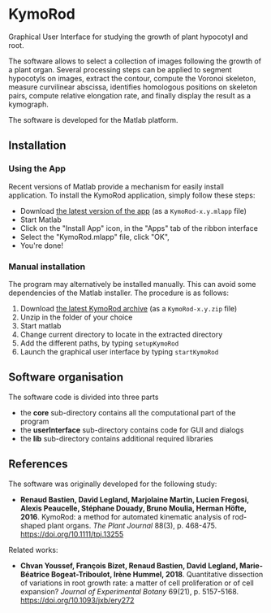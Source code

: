 KymoRod
=========

Graphical User Interface for studying the growth of plant hypocotyl and root. 

The software allows to select a collection of images following the growth of a plant organ. 
Several processing steps can be applied to segment hypocotyls on images, extract the contour,
compute the Voronoi skeleton, measure curvilinear abscissa, identifies homologous positions on 
skeleton pairs, compute relative elongation rate, and finally display the result as a kymograph.

The software is developed for the Matlab platform.

## Installation

### Using the App

Recent versions of Matlab provide a mechanism for easily install application. To install the KymoRod application, simply follow these steps:
* Download [the latest version of the app](https://github.com/ijpb/KymoRod/releases) (as a `KymoRod-x.y.mlapp` file)
* Start Matlab
* Click on the "Install App" icon, in the "Apps" tab of the ribbon interface
* Select the "KymoRod.mlapp" file, click "OK",
* You're done!

### Manual installation

The program may alternatively be installed manually. This can avoid some dependencies of the Matlab installer. The procedure is as follows:

1. Download [the latest KymoRod archive](https://github.com/ijpb/KymoRod/releases) (as a `KymoRod-x.y.zip` file)
2. Unzip in the folder of your choice
3. Start matlab
4. Change current directory to locate in the extracted directory
5. Add the different paths, by typing `setupKymoRod`
6. Launch the graphical user interface by typing `startKymoRod`

## Software organisation

The software code is divided into three parts
* the **core** sub-directory contains all the computational part of the program
* the **userInterface** sub-directory contains code for GUI and dialogs
* the **lib** sub-directory contains additional required libraries

## References

The software was originally developed for the following study:
* **Renaud Bastien, David Legland, Marjolaine Martin, Lucien Fregosi, Alexis Peaucelle, Stéphane Douady, Bruno Moulia, Herman Höfte, 2016**. KymoRod: a method for automated kinematic analysis of rod-shaped plant organs. *The Plant Journal* 88(3), p. 468-475. https://doi.org/10.1111/tpj.13255

Related works:
* **Chvan Youssef, François Bizet, Renaud Bastien, David Legland, Marie-Béatrice Bogeat-Triboulot, Irène Hummel, 2018**. Quantitative dissection of variations in root growth rate: a matter of cell proliferation or of cell expansion? *Journal of Experimental Botany* 69(21), p. 5157-5168. https://doi.org/10.1093/jxb/ery272
